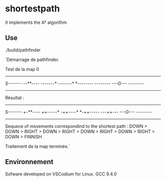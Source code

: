 # shortestpath
It implements the A* algorithm

## Use
./build/pathfinder

`Démarrage de pathfinder.

Test de la map 0
**********
*S-------*
*--**----*
*----*---*
*-------**
**--------
*--------*
*-*--G---*
*--------*
**********
Résultat :
**********
*S-------*
*+-**----*
*++--*---*
*-++----**
**-++-----
*---++---*
*-*--G---*
*--------*
**********
Sequece of movements correspondind to the shortest path :
 DOWN > DOWN > RIGHT > DOWN > RIGHT > DOWN > RIGHT > DOWN > RIGHT > DOWN > FINNISH

Traitement de la map terminée.`

## Environnement
Sofware developed on VSCodium for Linux.
GCC 9.4.0
